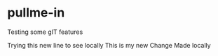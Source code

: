 # pullme-in
Testing some gIT features


Trying this new line to see locally
This is my new Change Made locally
